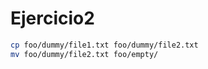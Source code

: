 # Ejercicio2

```bash
cp foo/dummy/file1.txt foo/dummy/file2.txt
mv foo/dummy/file2.txt foo/empty/
```
